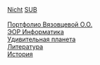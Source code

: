  <HTML style="width:100%;height:100%;">
 <head>
 </head>
  <body>
<a href= "/nicht/">Nicht</a>
<a href= "/sub/">SUB</a>
   <br><br>
<a href= "/VyazovcevaOO/">Портфолио Вязовцевой О.О.</a> <br>
<a href= "/Informatika/">ЭОР Информатика</a> <br>
<a href= "/planeta/">Удивительная планета</a> <br>
<a href= "/literatura/">Литература</a> <br>
<a href= "/WOW/">История</a> <br>
  </body>
 </HTML>

